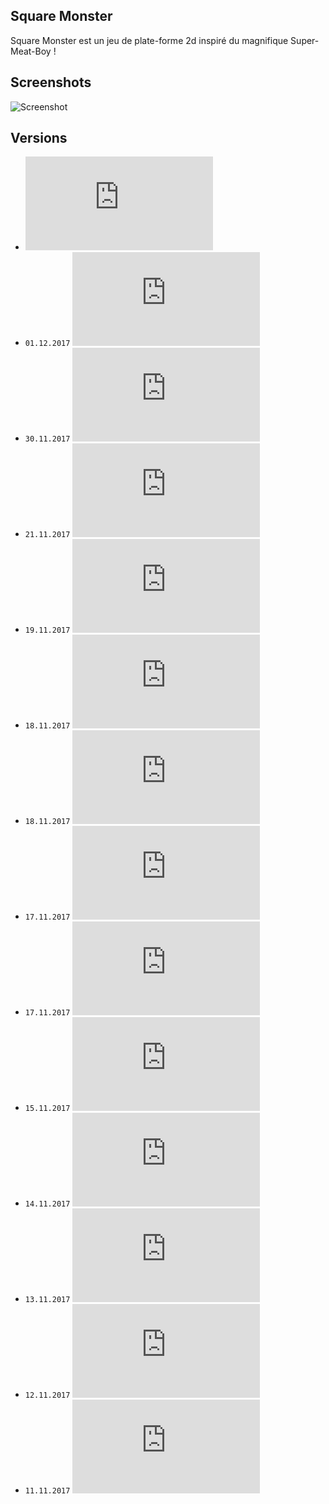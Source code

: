 ## Square Monster
Square Monster est un jeu de plate-forme 2d inspiré du magnifique Super-Meat-Boy !

## Screenshots
![Screenshot](https://raw.githubusercontent.com/ManuStrozor/Skewer-Maker/master/screenshots/mainMenu.png)

## Versions
* ![Download the current version](https://github.com/ManuStrozor/Skewer-Maker/blob/master/SquareMonster.jar?raw=true)
* `01.12.2017` ![Beta 1.8.1](https://github.com/ManuStrozor/Skewer-Maker/blob/master/versions/beta1.8.1.jar?raw=true)
* `30.11.2017` ![Beta 1.8](https://github.com/ManuStrozor/Skewer-Maker/blob/master/versions/beta1.8.jar?raw=true)
* `21.11.2017` ![Beta 1.7.4](https://github.com/ManuStrozor/Skewer-Maker/blob/master/versions/beta1.7.4.jar?raw=true)
* `19.11.2017` ![Beta 1.7.3](https://github.com/ManuStrozor/Skewer-Maker/blob/master/versions/beta1.7.3.jar?raw=true)
* `18.11.2017` ![Beta 1.7.2](https://github.com/ManuStrozor/Skewer-Maker/blob/master/versions/beta1.7.2.jar?raw=true)
* `18.11.2017` ![Beta 1.7.1](https://github.com/ManuStrozor/Skewer-Maker/blob/master/versions/beta1.7.1.jar?raw=true)
* `17.11.2017` ![Beta 1.7](https://github.com/ManuStrozor/Skewer-Maker/blob/master/versions/beta1.7.jar?raw=true)
* `17.11.2017` ![Beta 1.6](https://github.com/ManuStrozor/Skewer-Maker/blob/master/versions/beta1.6.jar?raw=true)
* `15.11.2017` ![Beta 1.5](https://github.com/ManuStrozor/Skewer-Maker/blob/master/versions/beta1.5.jar?raw=true)
* `14.11.2017` ![Beta 1.4](https://github.com/ManuStrozor/Skewer-Maker/blob/master/versions/beta1.4.jar?raw=true)
* `13.11.2017` ![Beta 1.3](https://github.com/ManuStrozor/Skewer-Maker/blob/master/versions/beta1.3.jar?raw=true)
* `12.11.2017` ![Beta 1.2](https://github.com/ManuStrozor/Skewer-Maker/blob/master/versions/beta1.2.jar?raw=true)
* `11.11.2017` ![Beta 1.1](https://github.com/ManuStrozor/Skewer-Maker/blob/master/versions/beta1.1.jar?raw=true)
